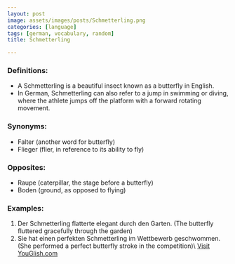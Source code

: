 ```yaml
---
layout: post
image: assets/images/posts/Schmetterling.png
categories: [language]
tags: [german, vocabulary, random]
title: Schmetterling

---
```


### Definitions:

- A Schmetterling is a beautiful insect known as a butterfly in English.
- In German, Schmetterling can also refer to a jump in swimming or diving, where the athlete jumps off the platform with a forward rotating movement.

### Synonyms:

- Falter (another word for butterfly)
- Flieger (flier, in reference to its ability to fly)

### Opposites:

- Raupe (caterpillar, the stage before a butterfly)
- Boden (ground, as opposed to flying)

### Examples:

1. Der Schmetterling flatterte elegant durch den Garten. (The butterfly fluttered gracefully through the garden)
2. Sie hat einen perfekten Schmetterling im Wettbewerb geschwommen. (She performed a perfect butterfly stroke in the competition)\ <a id="yg-widget-0" class="youglish-widget" data-query="Schmetterling" data-lang="german" data-components="8412" data-auto-start="0" data-bkg-color="theme_light" data-title="How%20to%20pronounce%20Schmetterling%20in%20German"  rel="nofollow" href="https://youglish.com">Visit YouGlish.com</a><script async src="https://youglish.com/public/emb/widget.js" charset="utf-8"></script>